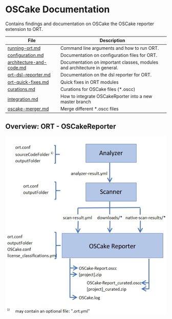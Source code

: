 # OSCake Documentation
Contains findings and documentation on OSCake the OSCake reporter extension to ORT.

| File          | Description                                                           |
| ------------------- | --------------------------------------------------------------------- |
| [running-ort.md] | Command line arguments and how to run ORT. |
| [configuration.md] | Documentation on configuration files for ORT. |
| [architecture-and-code.md] | Documentation on important classes, modules and architecture in general. |
| [ort-dsl-reporter.md] | Documentation on the dsl reporter for ORT. |
| [ort-quick-fixes.md] | Quick fixes in ORT modules |
| [curations.md] | Curations for OSCake files (*.oscc) |
| [integration.md] | How to integrate OSCakeRporter into a new master branch |
| [oscake-merger.md] | Merge different *.oscc files |

[running-ort.md]: ./docs/running-ort.md
[configuration.md]: ./docs/configuration.md
[architecture-and-code.md]: ./docs/architecture-and-code.md
[ort-dsl-reporter.md]: ./docs/ort-dsl-reporter.md
[ort-quick-fixes.md]: ./docs/ort-quick-fixes.md
[curations.md]: ./docs/curations.md
[integration.md]: ./docs/integration.md
[oscake-merger.md]: ./docs/oscake-merger.md

## Overview: ORT - OSCakeReporter
[overview]: ./docs/images/overview.jpg
![Overview][overview]
